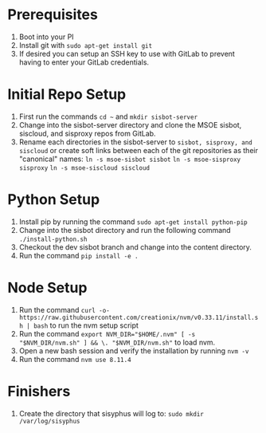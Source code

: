 # Prerequisites
1. Boot into your PI
2. Install git with `sudo apt-get install git`
3. If desired you can setup an SSH key to use with GitLab to prevent having to enter your GitLab credentials.

# Initial Repo Setup
1. First run the commands `cd ~` and `mkdir sisbot-server`
2. Change into the sisbot-server directory and clone the MSOE sisbot, siscloud, and sisproxy repos from GitLab. 
3. Rename each directories in the sisbot-server to `sisbot, sisproxy, and siscloud` or create soft links between each of the git repositories as their "canonical" names:
`ln -s msoe-sisbot sisbot`
`ln -s msoe-sisproxy sisproxy`
`ln -s msoe-siscloud siscloud`

# Python Setup
1. Install pip by running the command `sudo apt-get install python-pip`
2. Change into the sisbot directory and run the following command `./install-python.sh`
3. Checkout the dev sisbot branch and change into the content directory.
4. Run the command `pip install -e .`

# Node Setup
1. Run the command `curl -o- https://raw.githubusercontent.com/creationix/nvm/v0.33.11/install.sh | bash` to run the nvm setup script
2. Run the command `export NVM_DIR="$HOME/.nvm" [ -s "$NVM_DIR/nvm.sh" ] && \. "$NVM_DIR/nvm.sh"` to load nvm.
3. Open a new bash session and verify the installation by running `nvm -v`
4. Run the command `nvm use 8.11.4`

# Finishers
1. Create the directory that sisyphus will log to:
`sudo mkdir /var/log/sisyphus`
